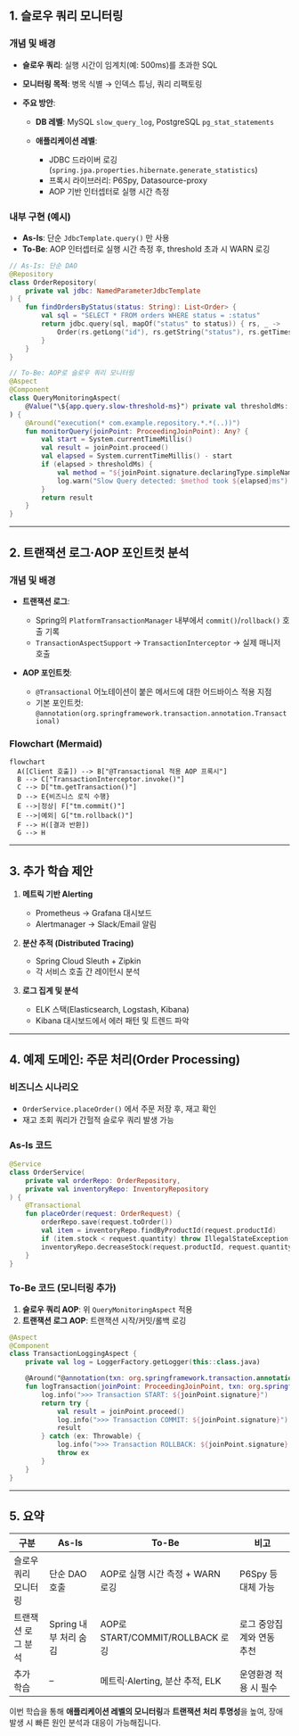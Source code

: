 ## 1. 슬로우 쿼리 모니터링

### 개념 및 배경

* **슬로우 쿼리**: 실행 시간이 임계치(예: 500ms)를 초과한 SQL
* **모니터링 목적**: 병목 식별 → 인덱스 튜닝, 쿼리 리팩토링
* **주요 방안**:

    * **DB 레벨**: MySQL `slow_query_log`, PostgreSQL `pg_stat_statements`
    * **애플리케이션 레벨**:

        * JDBC 드라이버 로깅 (`spring.jpa.properties.hibernate.generate_statistics`)
        * 프록시 라이브러리: P6Spy, Datasource-proxy
        * AOP 기반 인터셉터로 실행 시간 측정

### 내부 구현 (예시)

* **As-Is**: 단순 `JdbcTemplate.query()` 만 사용
* **To-Be**: AOP 인터셉터로 실행 시간 측정 후, threshold 초과 시 WARN 로깅

```kotlin
// As-Is: 단순 DAO
@Repository
class OrderRepository(
    private val jdbc: NamedParameterJdbcTemplate
) {
    fun findOrdersByStatus(status: String): List<Order> {
        val sql = "SELECT * FROM orders WHERE status = :status"
        return jdbc.query(sql, mapOf("status" to status)) { rs, _ ->
            Order(rs.getLong("id"), rs.getString("status"), rs.getTimestamp("created_at").toLocalDateTime())
        }
    }
}
```

```kotlin
// To-Be: AOP로 슬로우 쿼리 모니터링
@Aspect
@Component
class QueryMonitoringAspect(
    @Value("\${app.query.slow-threshold-ms}") private val thresholdMs: Long
) {
    @Around("execution(* com.example.repository.*.*(..))")
    fun monitorQuery(joinPoint: ProceedingJoinPoint): Any? {
        val start = System.currentTimeMillis()
        val result = joinPoint.proceed()
        val elapsed = System.currentTimeMillis() - start
        if (elapsed > thresholdMs) {
            val method = "${joinPoint.signature.declaringType.simpleName}.${joinPoint.signature.name}"
            log.warn("Slow Query detected: $method took ${elapsed}ms")
        }
        return result
    }
}
```

---

## 2. 트랜잭션 로그·AOP 포인트컷 분석

### 개념 및 배경

* **트랜잭션 로그**:

    * Spring의 `PlatformTransactionManager` 내부에서 `commit()`/`rollback()` 호출 기록
    * `TransactionAspectSupport` → `TransactionInterceptor` → 실제 매니저 호출
* **AOP 포인트컷**:

    * `@Transactional` 어노테이션이 붙은 메서드에 대한 어드바이스 적용 지점
    * 기본 포인트컷: `@annotation(org.springframework.transaction.annotation.Transactional)`

### Flowchart (Mermaid)

```mermaid
flowchart
  A([Client 호출]) --> B["@Transactional 적용 AOP 프록시"]
  B --> C["TransactionInterceptor.invoke()"]
  C --> D["tm.getTransaction()"]
  D --> E{비즈니스 로직 수행}
  E -->|정상| F["tm.commit()"]
  E -->|예외| G["tm.rollback()"]
  F --> H([결과 반환])
  G --> H
```

---

## 3. 추가 학습 제안

1. **메트릭 기반 Alerting**

    * Prometheus → Grafana 대시보드
    * Alertmanager → Slack/Email 알림
2. **분산 추적 (Distributed Tracing)**

    * Spring Cloud Sleuth + Zipkin
    * 각 서비스 호출 간 레이턴시 분석
3. **로그 집계 및 분석**

    * ELK 스택(Elasticsearch, Logstash, Kibana)
    * Kibana 대시보드에서 에러 패턴 및 트렌드 파악

---

## 4. 예제 도메인: 주문 처리(Order Processing)

### 비즈니스 시나리오

* `OrderService.placeOrder()` 에서 주문 저장 후, 재고 확인
* 재고 조회 쿼리가 간헐적 슬로우 쿼리 발생 가능

### As-Is 코드

```kotlin
@Service
class OrderService(
    private val orderRepo: OrderRepository,
    private val inventoryRepo: InventoryRepository
) {
    @Transactional
    fun placeOrder(request: OrderRequest) {
        orderRepo.save(request.toOrder())
        val item = inventoryRepo.findByProductId(request.productId)
        if (item.stock < request.quantity) throw IllegalStateException("재고 부족")
        inventoryRepo.decreaseStock(request.productId, request.quantity)
    }
}
```

### To-Be 코드 (모니터링 추가)

1. **슬로우 쿼리 AOP**: 위 `QueryMonitoringAspect` 적용
2. **트랜잭션 로그 AOP**: 트랜잭션 시작/커밋/롤백 로깅

```kotlin
@Aspect
@Component
class TransactionLoggingAspect {
    private val log = LoggerFactory.getLogger(this::class.java)

    @Around("@annotation(txn: org.springframework.transaction.annotation.Transactional)")
    fun logTransaction(joinPoint: ProceedingJoinPoint, txn: org.springframework.transaction.annotation.Transactional): Any? {
        log.info(">>> Transaction START: ${joinPoint.signature}")
        return try {
            val result = joinPoint.proceed()
            log.info(">>> Transaction COMMIT: ${joinPoint.signature}")
            result
        } catch (ex: Throwable) {
            log.info(">>> Transaction ROLLBACK: ${joinPoint.signature} due to ${ex.javaClass.simpleName}")
            throw ex
        }
    }
}
```

---

## 5. 요약

| 구분          | As-Is           | To-Be                         | 비고             |
| ----------- | --------------- | ----------------------------- | -------------- |
| 슬로우 쿼리 모니터링 | 단순 DAO 호출       | AOP로 실행 시간 측정 + WARN 로깅       | P6Spy 등 대체 가능  |
| 트랜잭션 로그 분석  | Spring 내부 처리 숨김 | AOP로 START/COMMIT/ROLLBACK 로깅 | 로그 중앙집계와 연동 추천 |
| 추가 학습       | –               | 메트릭·Alerting, 분산 추적, ELK      | 운영환경 적용 시 필수   |

이번 학습을 통해 **애플리케이션 레벨의 모니터링**과 **트랜잭션 처리 투명성**을 높여, 장애 발생 시 빠른 원인 분석과 대응이 가능해집니다.
